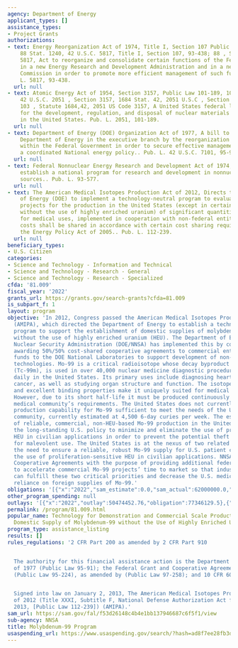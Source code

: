 ```yaml
---
agency: Department of Energy
applicant_types: []
assistance_types:
- Project Grants
authorizations:
- text: Energy Reorganization Act of 1974, Title I, Section 107 Public Law 93-438;
    88 Stat. 1240, 42 U.S.C. 5817, Title I, Section 107, 93-438; 88 , Statute 1240,42,
    5817, Act to reorganize and consolidate certain functions of the Federal Government
    in a new Energy Research and Development Administration and in a new Nuclear Regulatory
    Commission in order to promote more efficient management of such functions.. Pub.
    L. 5817, 93-438.
  url: null
- text: Atomic Energy Act of 1954, Section 3157, Public Law 101-189, 103 Stat. 1684,
    42 U.S.C. 2051 , Section 3157, 1684 Stat. 42, 2051 U.S.C , Section 3157, 101-189,
    103 , Statute 1684,42, 2051 US Code 3157, A United States federal law that covers
    for the development, regulation, and disposal of nuclear materials and facilities
    in the United States. Pub. L. 2051, 101-189.
  url: null
- text: Department of Energy (DOE) Organization Act of 1977, A bill to establish a
    Department of Energy in the executive branch by the reorganization of energy functions
    within the Federal Government in order to secure effective management, to assure
    a coordinated National energy policy.. Pub. L. 42 U.S.C. 7101, 95-91.
  url: null
- text: Federal Nonnuclear Energy Research and Development Act of 1974, AN ACT To
    establish a national program for research and development in nonnuclear energy
    sources.. Pub. L. 93-577.
  url: null
- text: The American Medical Isotopes Production Act of 2012, Directs the Secretary
    of Energy (DOE) to implement a technology-neutral program to evaluate and support
    projects for the production in the United States (except in certain circumstances
    without the use of highly enriched uranium) of significant quantities of molybdenum-99
    for medical uses, implemented in cooperation with non-federal entities, whose
    costs shall be shared in accordance with certain cost sharing requirements of
    the Energy Policy Act of 2005.. Pub. L. 112-239.
  url: null
beneficiary_types:
- U.S. Citizen
categories:
- Science and Technology - Information and Technical
- Science and Technology - Research - General
- Science and Technology - Research - Specialized
cfda: '81.009'
fiscal_year: '2022'
grants_url: https://grants.gov/search-grants?cfda=81.009
is_subpart_f: 1
layout: program
objective: 'In 2012, Congress passed the American Medical Isotopes Production Act
  (AMIPA), which directed the Department of Energy to establish a technology-neutral
  program to support the establishment of domestic supplies of molybdenum-99 (Mo-99)
  without the use of highly enriched uranium (HEU). The Department of Energy’s National
  Nuclear Security Administration (DOE/NNSA) has implemented this by competitively
  awarding 50%/50% cost-shared cooperative agreements to commercial entities and providing
  funds to the DOE National Laboratories to support development of non-HEU Mo-99 production
  technologies. Mo-99 is a critical radioisotope whose decay byproduct technetium-99m
  (Tc-99m), is used in over 40,000 nuclear medicine diagnostic procedures performed
  daily in the United States. Its primary uses include diagnosing heart disease and
  cancer, as well as studying organ structure and function. The isotope’s short half-life
  and excellent binding properties make it uniquely suited for medical procedures.
  However, due to its short half-life it must be produced continuously to meet the
  medical community’s requirements. The United States does not currently have a domestic
  production capability for Mo-99 sufficient to meet the needs of the U.S. healthcare
  community, currently estimated at 4,500 6-day curies per week. The establishment
  of reliable, commercial, non-HEU-based Mo-99 production in the United States complements
  the long-standing U.S. policy to minimize and eliminate the use of proliferation-sensitive
  HEU in civilian applications in order to prevent the potential theft of this material
  for malevolent use. The United States is at the nexus of two related priorities:
  the need to ensure a reliable, robust Mo-99 supply for U.S. patient care, and discouraging
  the use of proliferation-sensitive HEU in civilian applications. NNSA will issue
  Cooperative Agreements with the purpose of providing additional federal funding
  to accelerate commercial Mo-99 projects’ time to market so that industry and government
  can fulfill these two critical priorities and decrease the U.S. medical community’s
  reliance on foreign supplies of Mo-99.'
obligations: '[{"x":"2022","sam_estimate":0.0,"sam_actual":62000000.0,"usa_spending_actual":62000000.0},{"x":"2023","sam_estimate":0.0,"sam_actual":0.0,"usa_spending_actual":0.0},{"x":"2024","sam_estimate":0.0,"sam_actual":0.0,"usa_spending_actual":-142531.46}]'
other_program_spending: null
outlays: '[{"x":"2022","outlay":50474452.76,"obligation":77346129.5},{"x":"2023","outlay":0.0,"obligation":0.0},{"x":"2024","outlay":0.0,"obligation":0.0}]'
permalink: /program/81.009.html
popular_name: Technology for Demonstration and Commercial Scale Production of a Reliable,
  Domestic Supply of Molybdenum-99 without the Use of Highly Enriched Uranium
program_type: assistance_listing
results: []
rules_regulations: '2 CFR Part 200 as amended by 2 CFR Part 910


  The authority for this financial assistance action is the Department of Energy Act
  of 1977 (Public Law 95-91); the Federal Grant and Cooperative Agreement Act of 1977
  (Public Law 95-224), as amended by (Public Law 97-258); and 10 CFR 600.6(b).


  Signed into law on January 2, 2013, The American Medical Isotopes Production Act
  of 2012 (Title XXXI, Subtitle F, National Defense Authorization Act for Fiscal Year
  2013, [Public Law 112-239]) (AMIPA).'
sam_url: https://sam.gov/fal/f53d26148c4b4e1bb137946687c6f5f1/view
sub-agency: NNSA
title: Molybdenum-99 Program
usaspending_url: https://www.usaspending.gov/search/?hash=ad8f7ee28fb3d8266f43b70683e76f9c
---
```

